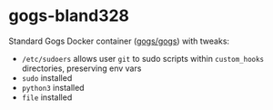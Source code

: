 # gogs-bland328
Standard Gogs Docker container ([gogs/gogs](https://hub.docker.com/r/gogs/gogs)) with tweaks:
* `/etc/sudoers` allows user `git` to sudo scripts within `custom_hooks` directories, preserving env vars
* `sudo` installed
* `python3` installed
* `file` installed
